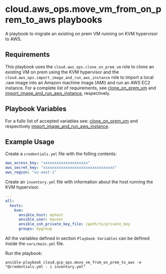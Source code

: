 # cloud.aws_ops.move_vm_from_on_prem_to_aws playbooks

A playbook to migrate an existing on prem VM running on KVM hypervisor to AWS.

## Requirements

This playbook uses the ``cloud.aws_ops.clone_on_prem_vm`` role to clone an existing VM on prem using the KVM hypervisor and the ``cloud.aws_ops.import_image_and_run_aws_instance`` role to import a local .raw image into an Amazon machine image (AMI) and run an AWS EC2 instance. For a complete list of requirements, see [clone_on_prem_vm](../clone_on_prem_vm/README.md#Requirements) and [import_image_and_run_aws_instance](../roles/import_image_and_run_aws_instance/REAME.md#Requirements), respectively.


## Playbook Variables

For a fullo list of accepted variables see: [clone_on_prem_vm](../clone_on_prem_vm/README.md#Role-Variables) and respectively [import_image_and_run_aws_instance](../roles/import_image_and_run_aws_instance/REAME.md#Role-Variables).

## Example Usage

Create a `credentials.yml` file with the folling contents:

```yaml
aws_access_key: "xxxxxxxxxxxxxxxxxxxx"
aws_secret_key: "xxxxxxxxxxxxxxxxxxxxxxxxxxxxxxxx"
aws_region: "us-east-1"
```

Create an `inventory.yml` file with information about the host running the KVM hypervisor.

```yaml
---
all:
  hosts:
    kvm:
      ansible_host: myhost
      ansible_user: myuser
      ansible_ssh_private_key_file: /path/to/private_key
      groups: mygroup
```

All the variables defined in section ``Playbook Variables`` can be defined inside the ``vars/main.yml`` file.

Run the playbook:

```shell
ansible-playbook cloud.gcp_ops.move_vm_from_on_prem_to_aws -e "@credentials.yml - i inventory.yml"
```
